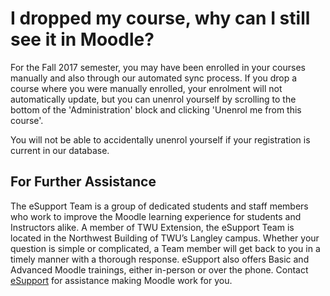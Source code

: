 # I dropped my course, why can I still see it in Moodle?

For the Fall 2017 semester, you may have been enrolled in your courses manually and also through our automated sync process. If you drop a course where you were manually enrolled, your enrolment will not automatically update, but you can unenrol yourself by scrolling to the bottom of the 'Administration' block and clicking 'Unenrol me from this course'.

You will not be able to accidentally unenrol yourself if your registration is current in our database.

## For Further Assistance

The eSupport Team is a group of dedicated students and staff members who work to improve the Moodle learning experience for students and Instructors alike. A member of TWU Extension, the eSupport Team is located in the Northwest Building of TWU’s Langley campus. Whether your question is simple or complicated, a Team member will get back to you in a timely manner with a thorough response. eSupport also offers Basic and Advanced Moodle trainings, either in-person or over the phone. Contact [eSupport](https://trinitywestern.teamdynamix.com/TDClient/Requests/ServiceDet?ID=16141) for assistance making Moodle work for you.

